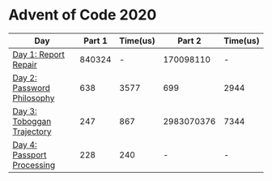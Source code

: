 # Advent of Code 2020

| Day                                          | Part 1 | Time(us) | Part 2     | Time(us) |
| -------------------------------------------- | ------ | -------- | ---------- | -------- |
| [Day 1: Report Repair](./src/days/d01)       | 840324 | -        | 170098110  | -        |
| [Day 2: Password Philosophy](./src/days/d02) | 638    | 3577     | 699        | 2944     |
| [Day 3: Toboggan Trajectory](./src/days/d03) | 247    | 867      | 2983070376 | 7344     |
| [Day 4: Passport Processing](./src/days/d04) | 228    | 240      | -          | -        |
